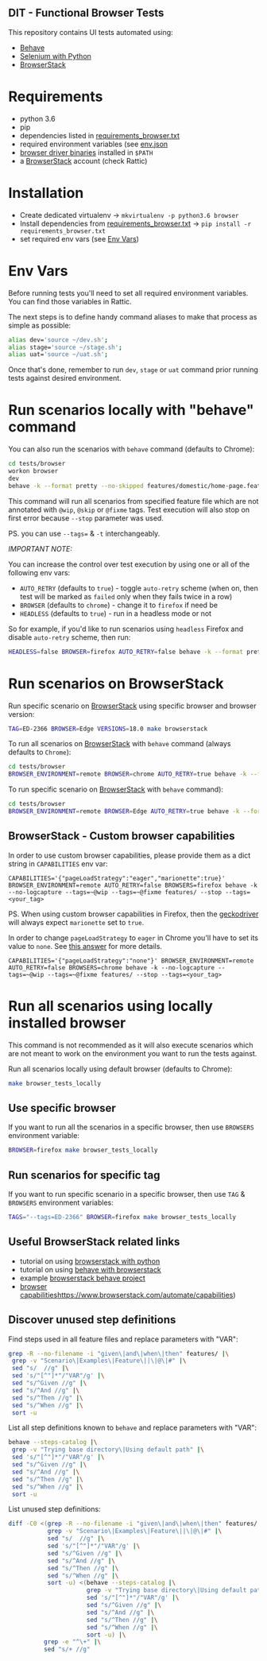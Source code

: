 DIT - Functional Browser Tests
----------------------------------

This repository contains UI tests automated using:
* [Behave](https://pythonhosted.org/behave/)
* [Selenium with Python](https://selenium-python.readthedocs.io/)
* [BrowserStack](https://www.browserstack.com/automate)


# Requirements

* python 3.6
* pip
* dependencies listed in [requirements_browser.txt](../../requirements_browser.txt)
* required environment variables (see [env.json](../../docker/env.json)
* [browser driver binaries](https://selenium-python.readthedocs.io/installation.html#drivers) installed in `$PATH`
* a [BrowserStack](https://www.browserstack.com/users/sign_up) account (check Rattic)


# Installation

* Create dedicated virtualenv → `mkvirtualenv -p python3.6 browser`
* Install dependencies from [requirements_browser.txt](../../requirements_browser.txt) → `pip install -r requirements_browser.txt`
* set required env vars (see [Env Vars](#env-vars))


# Env Vars

Before running tests you'll need to set all required environment variables.  
You can find those variables in Rattic.  

The next steps is to define handy command aliases to make that process as simple as possible:

```bash
alias dev='source ~/dev.sh';
alias stage='source ~/stage.sh';
alias uat='source ~/uat.sh';
```

Once that's done, remember to run `dev`, `stage` or `uat` command prior running tests
against desired environment.


# Run scenarios locally with "behave" command

You can also run the scenarios with `behave` command (defaults to Chrome):
```bash
cd tests/browser
workon browser
dev
behave -k --format pretty --no-skipped features/domestic/home-page.feature --tags=~@wip --tags=~@skip --tags=~@fixme --stop
```

This command will run all scenarios from specified feature file which are not annotated
with `@wip`, `@skip` or `@fixme` tags. Test execution will also stop on first error
because `--stop` parameter was used.

PS. you can use `--tags=` & `-t` interchangeably.


*IMPORTANT NOTE:*

You can increase the control over test execution by using one or all of the following env vars:

* `AUTO_RETRY` (defaults to `true`) - toggle `auto-retry` scheme (when on, then test will be marked as `failed` only when they fails twice in a row)
* `BROWSER` (defaults to `chrome`) - change it to `firefox` if need be
* `HEADLESS` (defaults to `true`) - run in a headless mode or not

So for example, if you'd like to run scenarios using `headless` Firefox and disable `auto-retry` scheme, then run:
```bash
HEADLESS=false BROWSER=firefox AUTO_RETRY=false behave -k --format pretty --no-skipped features/domestic/home-page.feature --tags=~@wip --tags=~@skip --tags=~@fixme --stop
```

# Run scenarios on BrowserStack

Run specific scenario on [BrowserStack](https://www.browserstack.com/automate) using specific browser and browser version:
```bash
TAG=ED-2366 BROWSER=Edge VERSIONS=18.0 make browserstack
```


To run all scenarios on [BrowserStack](https://www.browserstack.com/automate) with `behave` command (always defaults to `Chrome`):  
```bash
cd tests/browser
BROWSER_ENVIRONMENT=remote BROWSER=chrome AUTO_RETRY=true behave -k --format progress3 --no-logcapture --stop --tags=~@wip --tags=~@skip --tags=~@fixme
```


To run specific scenario on [BrowserStack](https://www.browserstack.com/automate) with `behave` command):  
```bash
cd tests/browser
BROWSER_ENVIRONMENT=remote BROWSER=Edge AUTO_RETRY=true behave -k --format progress3 --no-logcapture --stop --tags=~@wip --tags=~@skip --tags=~@fixme --tags={YOUR_TAG}
```


## BrowserStack - Custom browser capabilities

In order to use custom browser capabilities, please provide them as a dict string in `CAPABILITIES` env var:
```shell
CAPABILITIES='{"pageLoadStrategy":"eager","marionette":true}' BROWSER_ENVIRONMENT=remote AUTO_RETRY=false BROWSERS=firefox behave -k --no-logcapture --tags=~@wip --tags=~@fixme features/ --stop --tags=<your_tag>
```

PS. When using custom browser capabilities in Firefox, then the [geckodriver](https://github.com/mozilla/geckodriver/) will always expect `marionette` set to `true`.

In order to change `pageLoadStrategy` to `eager` in Chrome you'll have to set its value to `none`.
See [this answer](https://stackoverflow.com/a/43737358) for more details.
```shell
CAPABILITIES='{"pageLoadStrategy":"none"}' BROWSER_ENVIRONMENT=remote AUTO_RETRY=false BROWSERS=chrome behave -k --no-logcapture --tags=~@wip --tags=~@fixme features/ --stop --tags=<your_tag>
```


# Run all scenarios using locally installed browser

This command is not recommended as it will also execute scenarios which are not meant
to work on the environment you want to run the tests against.

Run all scenarios locally using default browser (defaults to Chrome):  
```bash
make browser_tests_locally
```


## Use specific browser

If you want to run all the scenarios in a specific browser, then use `BROWSERS` environment variable:  
```bash
BROWSER=firefox make browser_tests_locally
```

## Run scenarios for specific tag

If you want to run specific scenario in a specific browser, then use `TAG` & `BROWSERS` environment variables:  
```bash
TAGS="--tags=ED-2366" BROWSER=firefox make browser_tests_locally
```


## Useful BrowserStack related links

* tutorial on using [browserstack with python](https://www.browserstack.com/automate/python)
* tutorial on using [behave with browserstack](https://www.browserstack.com/automate/behave)
* example [browserstack behave project](https://github.com/browserstack/behave-browserstack)
* [browser capabilities]()https://www.browserstack.com/automate/capabilities)


## Discover unused step definitions

Find steps used in all feature files and replace parameters with "VAR":
```bash
grep -R --no-filename -i "given\|and\|when\|then" features/ |\
 grep -v "Scenario\|Examples\|Feature\||\|@\|#" |\
 sed "s/  //g" |\
 sed 's/"[^"]*"/"VAR"/g' |\
 sed "s/^Given //g" |\
 sed "s/^And //g" |\
 sed "s/^Then //g" |\
 sed "s/^When //g" |\
 sort -u
```

List all step definitions known to `behave` and replace parameters with "VAR":
```bash
behave --steps-catalog |\
 grep -v "Trying base directory\|Using default path" |\
 sed 's/"[^"]*"/"VAR"/g' |\
 sed "s/^Given //g" |\
 sed "s/^And //g" |\
 sed "s/^Then //g" |\
 sed "s/^When //g" |\
 sort -u
```

List unused step definitions:
```bash
diff -C0 <(grep -R --no-filename -i "given\|and\|when\|then" features/ |\
           grep -v "Scenario\|Examples\|Feature\||\|@\|#" |\
           sed "s/  //g" |\
           sed 's/"[^"]*"/"VAR"/g' |\
           sed "s/^Given //g" |\
           sed "s/^And //g" |\
           sed "s/^Then //g" |\
           sed "s/^When //g" |\
           sort -u) <(behave --steps-catalog |\
                      grep -v "Trying base directory\|Using default path" |\
                      sed 's/"[^"]*"/"VAR"/g' |\
                      sed "s/^Given //g" |\
                      sed "s/^And //g" |\
                      sed "s/^Then //g" |\
                      sed "s/^When //g" |\
                      sort -u) |\
          grep -e "^\+" |\
          sed "s/+ //g"
```
